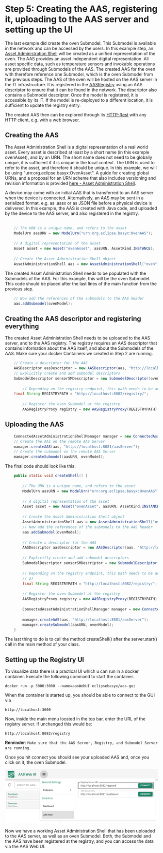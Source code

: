 # Step 5: Creating the AAS, registering it, uploading to the AAS server and setting up the UI
The last example did create the oven Submodel. This Submodel is available in the network and can be accessed by the users. In this example step, an [Asset Administration Shell](../../../../../concepts%20and%20architecture/aas_overview.md) will be created as a unified representation of the oven. The AAS provides an asset independent digital representation. All asset specific data, such as temperature sensors and invokable operations are provided through Submodels of the AAS. The created AAS for the oven with therefore reference one Submodel, which is the oven Submodel from the previous steps. The AAS of the oven will be hosted on the AAS server in the IT infrastructure. It is registered in the [AASRegistry](../../../../../concepts%20and%20architecture/vab/index.md) using an AAS descriptor to ensure that it can be found in the network. The descriptor also contains a Submodel descriptor. Once the model is registered, it is accessible by its IT. If the model is re-deployed to a different location, it is sufficient to update the registry entry.

The created AAS then can be explored through its [HTTP-Rest](../../../../../API/aas.md) with any HTTP client, e.g. with a web browser.


## Creating the AAS
The Asset Administration Shell is a digital representation of a real world asset. Every asset is described at least by a short name (in this example ovenAsset), and by an URN. The short name does not need to be globally unique, it is sufficient if it is unique in the local context. The URN is used to refer to the asset, and therefore it should be unique. In this example, we will be using "urn:org.eclipse.basyx:OvenAsset". A guide for creating global URNs, and a proposal for an URN scheme that also includes versioning and revision information is provided [here - Asset Administration Shell](../../../../../concepts%20and%20architecture/aas_overview.md).

A device may come with an initial AAS that is transferred to an AAS server when the device is connected. Alternatively, an AAS may be sent in a serialized format, e.g. as .aasx or as JSON file before a physical device is delivered. In this example, the AAS is created with Java code, and uploaded by the device to the AAS server, and also registered in the registry.
```java

	// The URN is a unique name, and refers to the asset
	ModelUrn aasURN = new ModelUrn("urn:org.eclipse.basyx:OvenAAS");
 
	// A digital representation of the asset
	Asset asset = new Asset("ovenAsset", aasURN, AssetKind.INSTANCE);
 
	// Create the Asset Administration Shell object
	AssetAdministrationShell aas = new AssetAdministrationShell("oven", aasURN, asset);
```

The created Asset Administration Shell needs to be populated with the Submodels of the AAS. For this example, this will be the oven Submodel. This code should be placed after the last lines of the main function from the previous step.

```java
	// Now add the references of the submodels to the AAS header
	aas.addSubmodel(ovenModel);
```

## Creating the AAS descriptor and registering everything
The created Asset Administration Shell needs to be uploaded to the AAS server, and to the AAS registry. The registry requires an AAS descriptor that contains information about the AAS itself, and about the Submodels of the AAS. Make sure your docker Containers we created in Step 2 are running.
```java
	// Create a descriptor for the AAS
	AASDescriptor aasDescriptor = new AASDescriptor(aas, "http://localhost:8081/aasServer");
	// Explicitly create and add submodel descriptors
	SubmodelDescriptor sensorSMDescriptor = new SubmodelDescriptor(ovenModel, "http://localhost:4001/handson/oven/submodel");
 
        // Depending on the registry endpoint, this path needs to be adapted (cf. step 2)
	final String REGISTRYPATH = "http://localhost:8082/registry/";
 
        // Register the oven Submodel at the registry
        AASRegistryProxy registry = new AASRegistryProxy(REGISTRYPATH);
```

## Uploading the AAS
```java 
	ConnectedAssetAdministrationShellManager manager = new ConnectedAssetAdministrationShellManager(registry, new HTTPConnectorFactory());
	// Create the AAS on the remote AAS Server
	manager.createAAS(aas, "http://localhost:8081/aasServer");
	// Create the submodel on the remote AAS Server
	manager.createSubmodel(aasURN, ovenModel);
```

The final code should look like this:
```java
	public static void createShell() {
 
		// The URN is a unique name, and refers to the asset
		ModelUrn aasURN = new ModelUrn("urn:org.eclipse.basyx:OvenAAS");
 
		// A digital representation of the asset
		Asset asset = new Asset("ovenAsset", aasURN, AssetKind.INSTANCE);
 
		// Create the Asset Administration Shell object
		AssetAdministrationShell aas = new AssetAdministrationShell("oven", aasURN, asset);
		// Now add the references of the submodels to the AAS header
		aas.addSubmodel(ovenModel);
 
		// Create a descriptor for the AAS
		AASDescriptor aasDescriptor = new AASDescriptor(aas, "http://localhost:8081/aasServer");
 
		// Explicitly create and add submodel descriptors
		SubmodelDescriptor sensorSMDescriptor = new SubmodelDescriptor(ovenModel, "http://localhost:4001/handson/oven/submodel");
 
		// Depending on the registry endpoint, this path needs to be adapted (cf. step
		// 2)
		final String REGISTRYPATH = "http://localhost:8082/registry/";
 
		// Register the oven Submodel at the registry
		AASRegistryProxy registry = new AASRegistryProxy(REGISTRYPATH);
 
		ConnectedAssetAdministrationShellManager manager = new ConnectedAssetAdministrationShellManager(registry, new HTTPConnectorFactory());
 
		manager.createAAS(aas, "http://localhost:8081/aasServer");
		manager.createSubmodel(aasURN, ovenModel);
	}
```
The last thing to do is to call the method createShell() after the server.start() call in the main method of your class.

## Setting up the Registry UI
To visualize data there is a practical UI which u can run in a docker container. Execute the following command to start the container.
```
docker run -p 3000:3000 --name=aasWebUI eclipsebasyx/aas-gui
```
When the container is started up, you should be able to connect to the GUI via
```
http://localhost:3000
```
Now, inside the main menu located in the top bar, enter the URL of the registry server. If unchanged this would be:
```
http://localhost:8082/registry
```
**Reminder**: `Make sure that the AAS Server, Registry, and Submodel Server are running.`


Once you hit connect you should see your uploaded AAS and, once you click on it, the oven Submodel.

![Connect to Registry](./images/799px-Connect_Registry.png)

Now we have a working Asset Administration Shell that has been uploaded to the AAS server, as well as an oven Submodel. Both, the Submodel and the AAS have been registered at the registry, and you can access the data via the AAS Web UI.